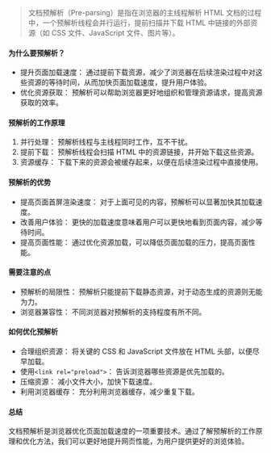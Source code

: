 > 文档预解析（Pre-parsing）是指在浏览器的主线程解析 HTML 文档的过程中，一个预解析线程会并行运行，提前扫描并下载 HTML 中链接的外部资源（如 CSS 文件、JavaScript 文件、图片等）。

#### 为什么要预解析？

- 提升页面加载速度： 通过提前下载资源，减少了浏览器在后续渲染过程中对这些资源的等待时间，从而加快页面加载速度，提升用户体验。
- 优化资源获取： 预解析可以帮助浏览器更好地组织和管理资源请求，提高资源获取的效率。

#### 预解析的工作原理

1. 并行处理： 预解析线程与主线程同时工作，互不干扰。
2. 提前下载： 预解析线程会扫描 HTML 中的资源链接，并开始下载这些资源。
3. 资源缓存： 下载下来的资源会被缓存起来，以便在后续渲染过程中直接使用。

#### 预解析的优势

- 提高页面首屏渲染速度： 对于上面可见的内容，预解析可以显著加快其加载速度。
- 改善用户体验： 更快的加载速度意味着用户可以更快地看到页面内容，减少等待时间。
- 提高页面性能： 通过优化资源加载，可以降低页面加载的压力，提高页面性能。

#### 需要注意的点

- 预解析的局限性： 预解析只能提前下载静态资源，对于动态生成的资源则无能为力。
- 浏览器兼容性： 不同浏览器对预解析的支持程度有所不同。

#### 如何优化预解析

- 合理组织资源： 将关键的 CSS 和 JavaScript 文件放在 HTML 头部，以便尽早加载。
- 使用`<link rel="preload">`： 告诉浏览器哪些资源是优先加载的。
- 压缩资源： 减小文件大小，加快下载速度。
- 利用浏览器缓存： 充分利用浏览器缓存，减少重复下载。

#### 总结

文档预解析是浏览器优化页面加载速度的一项重要技术。通过了解预解析的工作原理和优化方法，我们可以更好地提升网页性能，为用户提供更好的浏览体验。
